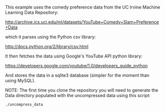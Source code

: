 This example uses the comedy preference data from the UC Irvine
Machine Learning Data Repository:

http://archive.ics.uci.edu/ml/datasets/YouTube+Comedy+Slam+Preference+Data

which it parses using the Python csv library:

http://docs.python.org/2/library/csv.html

It then fetches the data using Google's YouTube API python library:

https://developers.google.com/youtube/1.0/developers_guide_python

And stores the data in a sqlite3 database (simpler for the moment than
using MySQL).

NOTE: The first time you clone the repository you will need to
generate the Data directory populated with the uncompressed data using this script:

    ./uncompress_data
